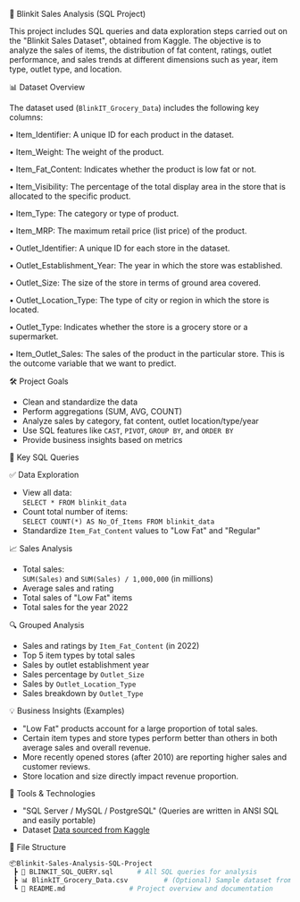 🛒 Blinkit Sales Analysis (SQL Project)

This project includes SQL queries and data exploration steps carried out on the "Blinkit Sales Dataset", obtained from Kaggle. The objective is to analyze the sales of items, the distribution of fat content, ratings, outlet performance, and sales trends at different dimensions such as year, item type, outlet type, and location.

📊 Dataset Overview

The dataset used (`BlinkIT_Grocery_Data`) includes the following key columns:

• Item_Identifier: A unique ID for each product in the dataset.

•	Item_Weight: The weight of the product.

•	Item_Fat_Content: Indicates whether the product is low fat or not.

•	Item_Visibility: The percentage of the total display area in the store that is allocated to the specific product.

•	Item_Type: The category or type of product.

•	Item_MRP: The maximum retail price (list price) of the product.

•	Outlet_Identifier: A unique ID for each store in the dataset.

•	Outlet_Establishment_Year: The year in which the store was established.

•	Outlet_Size: The size of the store in terms of ground area covered.

•	Outlet_Location_Type: The type of city or region in which the store is located.

•	Outlet_Type: Indicates whether the store is a grocery store or a supermarket.

•	Item_Outlet_Sales: The sales of the product in the particular store. This is the outcome variable that we want to predict.

🛠️ Project Goals

- Clean and standardize the data
- Perform aggregations (SUM, AVG, COUNT)
- Analyze sales by category, fat content, outlet location/type/year
- Use SQL features like `CAST`, `PIVOT`, `GROUP BY`, and `ORDER BY`
- Provide business insights based on metrics

📌 Key SQL Queries

✅ Data Exploration

- View all data:  
  `SELECT * FROM blinkit_data`
- Count total number of items:  
  `SELECT COUNT(*) AS No_Of_Items FROM blinkit_data`
- Standardize `Item_Fat_Content` values to "Low Fat" and "Regular"

📈 Sales Analysis

- Total sales:  
  `SUM(Sales)` and `SUM(Sales) / 1,000,000` (in millions)
- Average sales and rating
- Total sales of "Low Fat" items
- Total sales for the year 2022

🔍 Grouped Analysis

- Sales and ratings by `Item_Fat_Content` (in 2022)
- Top 5 item types by total sales
- Sales by outlet establishment year
- Sales percentage by `Outlet_Size`
- Sales by `Outlet_Location_Type`
- Sales breakdown by `Outlet_Type`

💡 Business Insights (Examples)

- "Low Fat" products account for a large proportion of total sales.
- Certain item types and store types perform better than others in both average sales and overall revenue.
- More recently opened stores (after 2010) are reporting higher sales and customer reviews.
- Store location and size directly impact revenue proportion.

🧰 Tools & Technologies

- "SQL Server / MySQL / PostgreSQL" (Queries are written in ANSI SQL and easily portable)
- Dataset [Data sourced from Kaggle](https://www.kaggle.com/datasets/mukeshgadri/blinkit-dataset?select=Tableau+BlinkIT+Grocery+Project+U16955293080+%284%29.xlsx)

📁 File Structure 

```bash
📦Blinkit-Sales-Analysis-SQL-Project
 ┣ 📜 BLINKIT_SQL_QUERY.sql      # All SQL queries for analysis
 ┣ 📊 BlinkIT_Grocery_Data.csv         # (Optional) Sample dataset from Kaggle
 ┗ 📄 README.md                # Project overview and documentation
